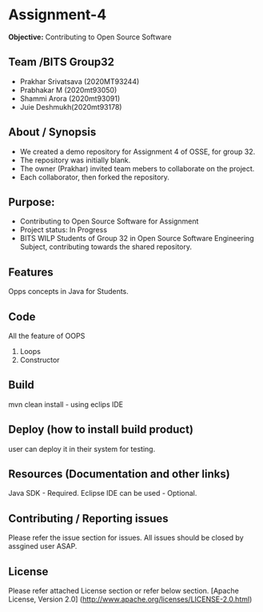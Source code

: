 # Assignment-4
**Objective:** Contributing to Open Source Software


## Team /BITS Group32 
* Prakhar Srivatsava (2020MT93244)
* Prabhakar M  (2020mt93050)
* Shammi Arora (2020mt93091)
* Juie Deshmukh(2020mt93178)


## About / Synopsis

* We created a demo repository for Assignment 4 of OSSE, for group 32.
* The repository was initially blank.
* The owner (Prakhar) invited team mebers to collaborate on the project.
* Each collaborator, then forked the repository.


## Purpose:
* Contributing to Open Source Software for Assignment
* Project status: In Progress
* BITS WILP Students of Group 32 in Open Source Software Engineering Subject, contributing towards the shared repository.


## Features

Opps concepts in Java for Students.

## Code

All the feature of OOPS 
1) Loops
2) Constructor

## Build

mvn clean install - using eclips IDE

## Deploy (how to install build product)

user can deploy it in their system for testing.

## Resources (Documentation and other links)

Java SDK - Required.
Eclipse IDE can be used - Optional.

## Contributing / Reporting issues

Please refer the issue section for issues. 
All issues should be closed by assgined user ASAP.

## License
Please refer attached License section or refer below section.
[Apache License, Version 2.0] (http://www.apache.org/licenses/LICENSE-2.0.html)



